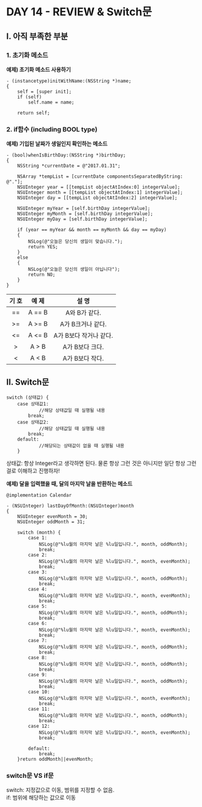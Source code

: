 # DAY 14 - REVIEW & Switch문

## I. 아직 부족한 부분  
### 1. 초기화 메소드

**예제) 초기화 메소드 사용하기**

```objc
- (instancetype)initWithName:(NSString *)name;
{
    self = [super init];
    if (self)
        self.name = name;
    
    return self;
```

### 2. if함수 (including BOOL type)

**예제) 기입된 날짜가 생일인지 확인하는 메소드** 

```objc
- (bool)whenIsBirthDay:(NSString *)birthDay;
{
    NSString *currentDate = @"2017.01.31";
    
    NSArray *tempList = [currentDate componentsSeparatedByString: @"."];
    NSUInteger year = [[tempList objectAtIndex:0] integerValue];
    NSUInteger month = [[tempList objectAtIndex:1] integerValue];
    NSUInteger day = [[tempList objectAtIndex:2] integerValue];
    
    NSUInteger myYear = [self.birthDay integerValue];
    NSUInteger myMonth = [self.birthDay integerValue];
    NSUInteger myDay = [self.birthDay integerValue];
    
    if (year == myYear && month == myMonth && day == myDay)
    {
        NSLog(@"오늘은 당신의 생일이 맞습니다.");
        return YES;
    }
    else
    {
        NSLog(@"오늘은 당신의 생일이 아닙니다");
        return NO;
    }
}
```

기 호 | 예 제 | 설 명  
|:--:|:--:|:--:| 
== | A == B | A와 B가 같다.
>= | A >= B | A가 B크거나 같다. 
<= | A <= B | A가 B보다 작거나 같다.
> | A > B | A가 B보다 크다. 
< | A < B | A가 B보다 작다.  


## II. Switch문 

```objc
switch (상태값) {
	case 상태값1:
			//해당 상태값일 때 실행될 내용 
		break;
	case 상태값2:
			//해당 상태값일 때 실행될 내용
		break;
	default:
			//해당되는 상태값이 없을 때 실행될 내용  
	}
```

상태값: 항상 Integer라고 생각하면 된다. 물론 항상 그런 것은 아니지만 일단 항상 그런걸로 이해하고 진행하자!


**예제) 달을 입력했을 때, 달의 마지막 날을 반환하는 메소드**  

```objc
@implementation Calendar

- (NSUInteger) lastDayOfMonth:(NSUInteger)month
{
    NSUInteger evenMonth = 30;
    NSUInteger oddMonth = 31;
    
    switch (month) {
        case 1:
            NSLog(@"%lu월의 마지막 날은 %lu일입니다.", month, oddMonth);
            break;
        case 2:
            NSLog(@"%lu월의 마지막 날은 %lu일입니다.", month, evenMonth);
            break;
        case 3:
            NSLog(@"%lu월의 마지막 날은 %lu일입니다.", month, oddMonth);
            break;
        case 4:
            NSLog(@"%lu월의 마지막 날은 %lu일입니다.", month, evenMonth);
            break;
        case 5:
            NSLog(@"%lu월의 마지막 날은 %lu일입니다.", month, oddMonth);
            break;
        case 6:
            NSLog(@"%lu월의 마지막 날은 %lu일입니다.", month, evenMonth);
            break;
        case 7:
            NSLog(@"%lu월의 마지막 날은 %lu일입니다.", month, oddMonth);
            break;
        case 8:
            NSLog(@"%lu월의 마지막 날은 %lu일입니다.", month, oddMonth);
            break;
        case 9:
            NSLog(@"%lu월의 마지막 날은 %lu일입니다.", month, oddMonth);
            break;
        case 10:
            NSLog(@"%lu월의 마지막 날은 %lu일입니다.", month, evenMonth);
            break;
        case 11:
            NSLog(@"%lu월의 마지막 날은 %lu일입니다.", month, oddMonth);
            break;
        case 12:
            NSLog(@"%lu월의 마지막 날은 %lu일입니다.", month, evenMonth);
            break;
            
        default:
            break;
    }return oddMonth||evenMonth;
```

### switch문 VS if문  
switch: 지정값으로 이동, 범위를 지정할 수 없음.    
if: 범위에 해당하는 값으로 이동  

